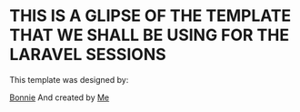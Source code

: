 # THIS IS A GLIPSE OF THE TEMPLATE THAT WE SHALL BE USING FOR THE LARAVEL SESSIONS

   This template was designed by:
<html>
 <a href="https://github.com/lukwiya23">Bonnie</a>
</html>
    And created by
<html>
 <a href="https://github.com/joseph-rodney">Me</a>
</html>
